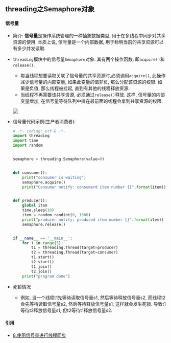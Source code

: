 ## threading之Semaphore对象

#### 信号量

- 简介: **信号量**是操作系统管理的一种抽象数据类型, 用于在多线程中同步对共享资源的使用. 本质上说, 信号量是一个内部数据, 用于标明当前的共享资源可以有多少并发读取.

- `threading`模块中的信号量`Semaphore`对象. 其有两个操作函数, 即`acquire()`和`release()`.

  - 每当线程想要读取关联了信号量的共享资源时,必须调用`acquire()`, 此操作减少信号量的内部变量, 如果此变量的值非负, 那么分配该资源的权限. 如果是负值, 那么线程被挂起, 直到有其他的线程释放资源.
  - 当线程不再需要该共享资源, 必须通过`release()`释放. 这样, 信号量的内部变量增加, 在信号量等待队列中排在最前面的线程会拿到共享资源的权限.

  ![](https://tva1.sinaimg.cn/large/006y8mN6ly1g9askcdi9rj31cc0jsjtu.jpg)

- 信号量代码示例(生产者消费者):

  ```python
  # -*- coding: utf-8 -*-
  import threading
  import time
  import random
  
  
  semaphore = threading.Semaphore(value=0)
  
  
  def consumer():
      print("consumer is waiting")
      semaphore.acquire()
      print("Consumer notify: consumerd item number {}".format(item))
  
  
  def producer():
      global item
      time.sleep(10)
      item = random.randint(0, 1000)
      print("producer notify: produced item number {}".format(item))
      semaphore.release()
  
  
  if __name__ == '__main__':
      for i in range(5):
          t1 = threading.Thread(target=producer)
          t2 = threading.Thread(target=consumer)
          t1.start()
          t2.start()
          t1.join()
          t2.join()
      print("program done")
  ```

- 死锁情况

  - 例如, 当一个线程t1先等待读取信号量s1, 然后等待释放信号量s2, 而线程t2会先等待读取信号量s2, 然后等待释放信号量s1, 这样就会发生死锁. 导致t1等待t2释放信号量s1, 但t2等待t1释放信号量s2.

#### 引用

- [8.使用信号量进行线程同步](https://python-parallel-programmning-cookbook.readthedocs.io/zh_CN/latest/chapter2/08_Thread_synchronization_with_semaphores.html)